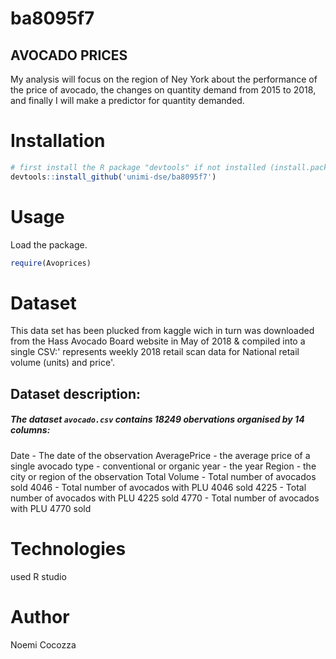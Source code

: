 # ba8095f7
##                         AVOCADO PRICES
My analysis will focus on the region of Ney York about the performance of the price of avocado, the changes on quantity demand from 2015 to 2018, and finally I will make a predictor for quantity demanded.

# Installation
```R
# first install the R package "devtools" if not installed (install.packages("devtools")
devtools::install_github('unimi-dse/ba8095f7')
```
# Usage
<p> Load the package. </p>

```R
require(Avoprices)
```

# Dataset
This data set has been plucked from kaggle wich in turn was downloaded from the Hass Avocado Board website in May of 2018 & compiled into a single CSV:' represents weekly 2018 retail scan data for National retail volume (units) and price'.

## Dataset description: 
##### The dataset `avocado.csv` contains 18249 obervations organised by 14 columns:
Date - The date of the observation
AveragePrice - the average price of a single avocado
type - conventional or organic
year - the year
Region - the city or region of the observation
Total Volume - Total number of avocados sold
4046 - Total number of avocados with PLU 4046 sold
4225 - Total number of avocados with PLU 4225 sold
4770 - Total number of avocados with PLU 4770 sold


# Technologies
used R studio


# Author
Noemi Cocozza
